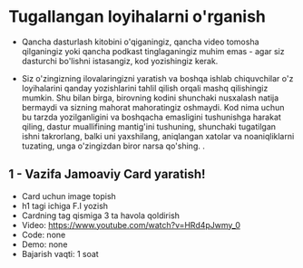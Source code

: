 # Tugallangan loyihalarni o'rganish
- Qancha dasturlash kitobini o'qiganingiz, qancha video tomosha qilganingiz yoki qancha podkast tinglaganingiz muhim emas - agar siz dasturchi bo'lishni istasangiz, kod yozishingiz kerak.

- Siz o'zingizning ilovalaringizni yaratish va boshqa ishlab chiquvchilar o'z loyihalarini qanday yozishlarini tahlil qilish orqali mashq qilishingiz mumkin. Shu bilan birga, birovning kodini shunchaki nusxalash natija bermaydi va sizning mahorat mahoratingiz oshmaydi. Kod nima uchun bu tarzda yozilganligini va boshqacha emasligini tushunishga harakat qiling, dastur muallifining mantig'ini tushuning, shunchaki tugatilgan ishni takrorlang, balki uni yaxshilang, aniqlangan xatolar va noaniqliklarni tuzating, unga o'zingizdan biror narsa qo'shing. .

## 1 - Vazifa  Jamoaviy Card yaratish!

- Card uchun image topish
- h1 tagi ichiga F.I yozish
- Cardning tag qismiga 3 ta havola qoldirish
- Video: https://www.youtube.com/watch?v=HRd4pJwmy_0
- Code: none
- Demo: none
- Bajarish vaqti: 1 soat
